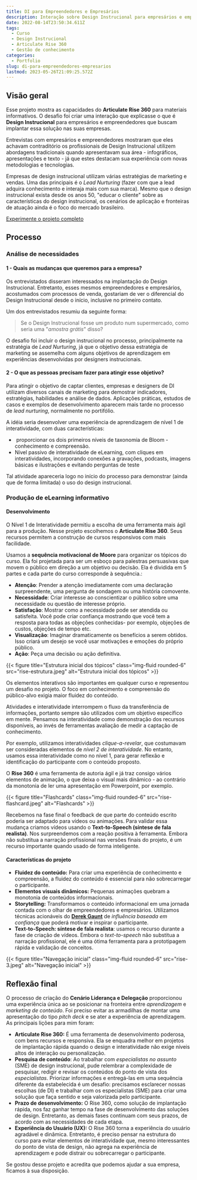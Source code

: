 ```yaml
---
title: DI para Empreendedores e Empresários
description: Interação sobre Design Instrucional para empresários e empreendedores que buscam implantar essa solução nas suas empresas.
date: 2022-08-14T23:50:34.611Z
tags:
  - Curso
  - Design Instrucional
  - Articulate Rise 360
  - Gestão de conhecimento
categories:
  - Portfolio
slug: di-para-empreendedores-empresarios
lastmod: 2023-05-26T21:09:25.572Z
---
```


## Visão geral 

Esse projeto mostra as capacidades do **Articulate Rise 360** para materiais informativos. O desafio foi criar uma interação que explicasse o que é **Design Instrucional** para empresários e empreendedores que buscam implantar essa solução nas suas empresas.

Entrevistas com empresários e empreendedores mostraram que eles achavam contraditório os profissionais de Design Instrucional utilizem abordagens tradicionais quando apresentavam sua área - infográficos, apresentações e texto - já que estes destacam sua experiência com novas metodologias e tecnologias.

Empresas de design instrucional utilizam várias estratégias de marketing e vendas. Uma das principais é o *Lead Nurturing* (fazer com que a lead adquira conhecimento e interaja mais com sua marca). Mesmo que o design instrucional exista desde os anos 50, "educar o cliente" sobre as características do design instrucional, os cenários de aplicação e fronteiras de atuação ainda é o foco do mercado brasileiro.

[Experimente o projeto completo](https://llsaboya.com/portfolio/di-para-empreendedores/index.html)

## Processo 

### Análise de necessidades 

#### 1 - Quais as mudanças que queremos para a empresa? 

Os entrevistados disseram interessados na implantação do Design Instrucional. Entretanto, esses mesmos empreendedores e empresários, acostumados com processos de venda, gostariam de ver o diferencial do Design Instrucional desde o início, inclusive no primeiro contato.

Um dos entrevistados resumiu da seguinte forma:

> Se o Design Instrucional fosse um produto num supermercado, como seria uma "*amostra grátis*" disso?

O desafio foi incluir o design instrucional no processo, principalmente na estratégia de *Lead Nurturing*, já que o objetivo dessa estratégia de marketing se assemelha com alguns objetivos de aprendizagem em experiências desenvolvidas por designers instrucionais.

#### 2 - O que as pessoas precisam fazer para atingir esse objetivo? 

Para atingir o objetivo de captar clientes, empresas e designers de DI utilizam diversos canais de marketing para demostrar indicadores, estratégias, habilidades e análise de dados. Aplicações práticas, estudos de casos e exemplos de desenvolvimento aparecem mais tarde no processo de *lead nurturing*, normalmente no portifólio.

A idéia seria desenvolver uma experiência de aprendizagem de nível 1 de interatividade, com duas características:

-  proporcionar os dois primeiros níveis de taxonomia de Bloom - conhecimento e compreensão.
-  Nível passivo de interatividade de eLearning, com cliques em interatividades, incorporando conexões a gravações, podcasts, imagens básicas e ilustrações e evitando perguntas de teste

Tal atividade apareceria logo no início do processo para demonstrar (ainda que de forma limitada) o uso do design instrucional. 

### Produção de eLearning informativo 

#### Desenvolvimento

O Nível 1 de Interatividade permitiu a escolha de uma ferramenta mais ágil para a produção. Nesse projeto escolhemos o **Articulate Rise 360**. Seus recursos permitem a construção de cursos responsivos com mais facilidade.

Usamos a **sequência motivacional de Moore** para organizar os tópicos do curso. Ela foi projetada para ser um esboço para palestras persuasivas que movem o público em direção a um objetivo ou decisão. Ela é dividida em 5 partes e cada parte do curso corresponde à sequência.:

 - **Atenção**: Prender a atenção imediatamente com uma declaração surpreendente, uma pergunta de sondagem ou uma história comovente.
 - **Necessidade**: Criar interesse ao conscientizar o público sobre uma necessidade ou questão de interesse próprio.
 - **Satisfação**: Mostrar como a necessidade pode ser atendida ou satisfeita. Você pode criar confiança mostrando que você tem a resposta para todas as objeções conhecidas- por exemplo, objeções de custos, objeções de tempo etc.
- **Visualização**: Imaginar dramaticamente os benefícios a serem obtidos. Isso criará um desejo se você usar motivações e emoções do próprio público.
- **Ação**: Peça uma decisão ou ação definitiva.

{{< figure  title="Estrutura inicial dos tópicos" class="img-fluid rounded-6" src="rise-estrutura.jpeg" alt="Estrutura inicial dos tópicos" >}}

Os elementos interativos são importantes em qualquer curso e representou um desafio no projeto. O foco em conhecimento e compreensão do público-alvo exigia maior fluidez do conteúdo. 

Atividades e interatividade interrompem o fluxo da transferência de informações, portanto sempre são utilizados com um objetivo específico em mente. Pensamos na interatividade como demonstração dos recursos disponíveis, ao invés de ferramentas avaliação de medir a captação de conhecimento.

Por exemplo, utilizamos interatividades *clique-a-revelar*, que costumavam ser consideradas  elementos de *nível 2 de interatividade*. No entanto, usamos essa interatividade como no nível 1, para gerar reflexão e identificação do participante com o conteúdo proposto.

O **Rise 360** é uma ferramenta de autoria ágil e já traz consigo vários elementos de animação, o que deixa o visual mais dinâmico - ao contrário da monotonia de ler uma apresentação em Powerpoint, por exemplo.

{{< figure  title="Flashcards" class="img-fluid rounded-6" src="rise-flashcard.jpeg" alt="Flashcards" >}}

Recebemos na fase final o feedback de que parte do conteúdo escrito poderia ser adaptado para vídeos ou animações. Para validar essa mudança criamos vídeos usando o **Text-to-Speech (síntese de fala realista)**. Nos surpreendemos com a reação positiva à ferramenta. Embora não substitua a narração profissional nas versões finais do projeto, é um recurso importante quando usado de forma inteligente.

#### Características do projeto 

- **Fluidez do conteúdo:** Para criar uma experiência de conhecimento e compreensão, a fluidez do conteúdo é essencial para não sobrecarregar o participante.
- **Elementos visuais dinâmicos:** Pequenas animações quebram a monotonia de conteúdos informacionais. 
- **Storytelling:** Transformamos o conteúdo informacional em uma jornada contada com o olhar de empreendedores e empresários. Utilizamos técnicas acionáveis do **[Derek Gaunt](https://www.amazon.com.br/Ego-Authority-Failure-Intelligence-Negotiator-ebook/dp/B09TMVPYSY/)** de *influência baseada em confiança* que poderá motivar e inspirar o participante.
- **Text-to-Speech: síntese de fala realista**: usamos o recurso durante a fase de criação de vídeos. Embora o *text-to-speech* não substitua a narração profissional, ele é uma ótima ferramenta para a prototipagem rápida e validação de conceitos. 

{{< figure  title="Navegação inicial" class="img-fluid rounded-6" src="rise-3.jpeg" alt="Navegação inicial" >}}

## **Reflexão final** 

O processo de criação do **Cenário Liderança e Delegação** proporcionou uma experiência única ao se posicionar na fronteira entre *aprendizagem* e *marketing de conteúdo*. Foi preciso evitar as armadilhas de montar uma apresentação do tipo *pitch deck* e se ater a experiência de aprendizagem. As principais lições para mim foram: 

- **Articulate Rise 360:** É uma ferramenta de desenvolvimento poderosa, com bens recursos e responsiva. Ela se enquadra melhor em projetos de implantação rápida quando o design e interatividade não exige níveis altos de interação ou personalização. 
- **Pesquisa de conteúdo**: Ao trabalhar com *especialistas no assunto* (SME) de design instrucional, pude relembrar a complexidade de pesquisar, redigir e revisar os conteúdos do ponto de vista dos *especialistas*. Priorizar informações e entregá-las em uma sequência diferente da estabelecida é um desafio: precisamos esclarecer nossas escolhas (de DI) e trabalhar com os especialistas (SME) para criar uma solução que faça sentido e seja valorizada pelo participante.
- **Prazo de desenvolvimento:** O Rise 360, como solução de implantação rápida, nos faz ganhar tempo na fase de desenvolvimento das soluções de design. Entretanto, as demais fases continuam com seus prazos, de acordo com as necessidades de cada etapa. 
- **Experiência do Usuário (UX):** O Rise 360 torna a experiência do usuário agradável e dinâmica. Entretanto, é preciso pensar na estrutura do curso para evitar elementos de interatividade que, mesmo interessantes do ponto de vista de design, não agrega na experiência de aprendizagem e pode distrair ou sobrecarregar o participante. 

Se gostou desse projeto e acredita que podemos ajudar a sua empresa, ficamos à sua disposição. 
